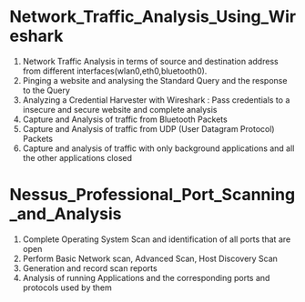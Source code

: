 # Network_Traffic_Analysis_Using_Wireshark
1. Network Traffic Analysis in terms of source and destination address from different interfaces(wlan0,eth0,bluetooth0).
2. Pinging a website and analysing  the Standard Query and the response to the Query
3. Analyzing a Credential Harvester with Wireshark : Pass credentials to a insecure and secure website and complete analysis
5. Capture and Analysis of traffic from Bluetooth Packets
6. Capture and Analysis of traffic from UDP (User Datagram Protocol) Packets
7. Capture and analysis of traffic with only background applications and all the other applications closed

# Nessus_Professional_Port_Scanning_and_Analysis
1. Complete Operating System Scan and identification of all ports that are open
2. Perform Basic Network scan, Advanced Scan, Host Discovery Scan
3. Generation and record scan reports
4. Analysis of running Applications and the corresponding ports and protocols used by them

